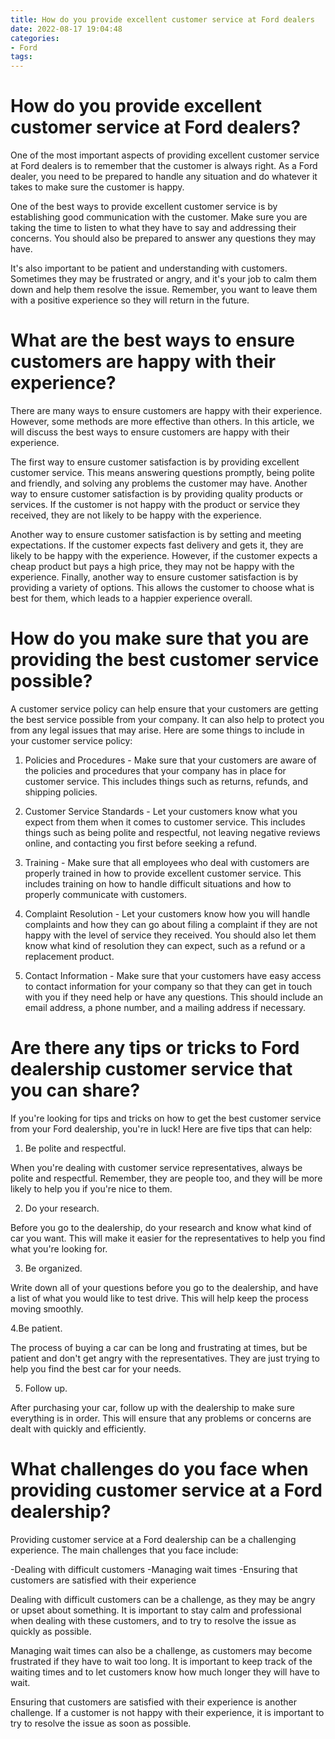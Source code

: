 ```yaml
---
title: How do you provide excellent customer service at Ford dealers
date: 2022-08-17 19:04:48
categories:
- Ford
tags:
---
```



#  How do you provide excellent customer service at Ford dealers?

One of the most important aspects of providing excellent customer service at Ford dealers is to remember that the customer is always right. As a Ford dealer, you need to be prepared to handle any situation and do whatever it takes to make sure the customer is happy.

One of the best ways to provide excellent customer service is by establishing good communication with the customer. Make sure you are taking the time to listen to what they have to say and addressing their concerns. You should also be prepared to answer any questions they may have.

It's also important to be patient and understanding with customers. Sometimes they may be frustrated or angry, and it's your job to calm them down and help them resolve the issue. Remember, you want to leave them with a positive experience so they will return in the future.

#  What are the best ways to ensure customers are happy with their experience?

There are many ways to ensure customers are happy with their experience. However, some methods are more effective than others. In this article, we will discuss the best ways to ensure customers are happy with their experience.

The first way to ensure customer satisfaction is by providing excellent customer service. This means answering questions promptly, being polite and friendly, and solving any problems the customer may have. Another way to ensure customer satisfaction is by providing quality products or services. If the customer is not happy with the product or service they received, they are not likely to be happy with the experience.

Another way to ensure customer satisfaction is by setting and meeting expectations. If the customer expects fast delivery and gets it, they are likely to be happy with the experience. However, if the customer expects a cheap product but pays a high price, they may not be happy with the experience. Finally, another way to ensure customer satisfaction is by providing a variety of options. This allows the customer to choose what is best for them, which leads to a happier experience overall.

#  How do you make sure that you are providing the best customer service possible?

A customer service policy can help ensure that your customers are getting the best service possible from your company. It can also help to protect you from any legal issues that may arise. Here are some things to include in your customer service policy:

1. Policies and Procedures - Make sure that your customers are aware of the policies and procedures that your company has in place for customer service. This includes things such as returns, refunds, and shipping policies.

2. Customer Service Standards - Let your customers know what you expect from them when it comes to customer service. This includes things such as being polite and respectful, not leaving negative reviews online, and contacting you first before seeking a refund.

3. Training - Make sure that all employees who deal with customers are properly trained in how to provide excellent customer service. This includes training on how to handle difficult situations and how to properly communicate with customers.

4. Complaint Resolution - Let your customers know how you will handle complaints and how they can go about filing a complaint if they are not happy with the level of service they received. You should also let them know what kind of resolution they can expect, such as a refund or a replacement product.

5. Contact Information - Make sure that your customers have easy access to contact information for your company so that they can get in touch with you if they need help or have any questions. This should include an email address, a phone number, and a mailing address if necessary.

#  Are there any tips or tricks to Ford dealership customer service that you can share?

If you're looking for tips and tricks on how to get the best customer service from your Ford dealership, you're in luck! Here are five tips that can help:

1. Be polite and respectful.

When you're dealing with customer service representatives, always be polite and respectful. Remember, they are people too, and they will be more likely to help you if you're nice to them.

2. Do your research.

Before you go to the dealership, do your research and know what kind of car you want. This will make it easier for the representatives to help you find what you're looking for.

3. Be organized.

Write down all of your questions before you go to the dealership, and have a list of what you would like to test drive. This will help keep the process moving smoothly.

4.Be patient.

The process of buying a car can be long and frustrating at times, but be patient and don't get angry with the representatives. They are just trying to help you find the best car for your needs.

5. Follow up.

After purchasing your car, follow up with the dealership to make sure everything is in order. This will ensure that any problems or concerns are dealt with quickly and efficiently.

#  What challenges do you face when providing customer service at a Ford dealership?

Providing customer service at a Ford dealership can be a challenging experience. The main challenges that you face include:

-Dealing with difficult customers
-Managing wait times
-Ensuring that customers are satisfied with their experience

Dealing with difficult customers can be a challenge, as they may be angry or upset about something. It is important to stay calm and professional when dealing with these customers, and to try to resolve the issue as quickly as possible.

Managing wait times can also be a challenge, as customers may become frustrated if they have to wait too long. It is important to keep track of the waiting times and to let customers know how much longer they will have to wait.

Ensuring that customers are satisfied with their experience is another challenge. If a customer is not happy with their experience, it is important to try to resolve the issue as soon as possible.